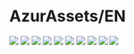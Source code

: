 # AzurAssets/EN
![](https://img.shields.io/badge/EN-9.2.149-blue?style=flat-square)
![](https://img.shields.io/badge/CV-642-blue?style=flat-square)
![](https://img.shields.io/badge/L2D-727-blue?style=flat-square)
![](https://img.shields.io/badge/PIC-24-blue?style=flat-square)
![](https://img.shields.io/badge/BGM-26-blue?style=flat-square)
![](https://img.shields.io/badge/CIPHER-59-blue?style=flat-square)
![](https://img.shields.io/badge/MANGA-91-blue?style=flat-square)
![](https://img.shields.io/badge/PAINTING-374-blue?style=flat-square)
![](https://img.shields.io/badge/DORM-175-blue?style=flat-square)
![](https://img.shields.io/badge/MAP-1-blue?style=flat-square)